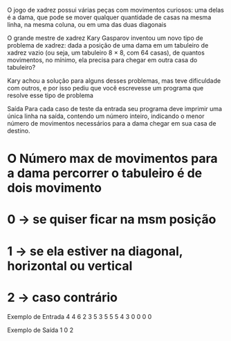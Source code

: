 O jogo de xadrez possui várias peças com movimentos curiosos: uma delas é a dama, que pode se mover qualquer quantidade de casas na mesma linha, na mesma coluna, ou em uma das duas diagonais

O grande mestre de xadrez Kary Gasparov inventou um novo tipo de problema de xadrez: dada a posição de uma dama em um tabuleiro de xadrez vazio (ou seja, um tabuleiro 8 × 8, com 64 casas), de quantos movimentos, no mínimo, ela precisa para chegar em outra casa do tabuleiro?

Kary achou a solução para alguns desses problemas, mas teve dificuldade com outros, e por isso pediu que você escrevesse um programa que resolve esse tipo de problema

Saída
Para cada caso de teste da entrada seu programa deve imprimir uma única linha na saída, contendo um número inteiro, indicando o menor número de movimentos necessários para a dama chegar em sua casa de destino.

# O Número max de movimentos para a dama percorrer o tabuleiro é de dois movimento
# 0 -> se quiser ficar na msm posição 
# 1 -> se ela estiver na diagonal, horizontal ou vertical
# 2 -> caso contrário

Exemplo de Entrada
4 4 6 2
3 5 3 5
5 5 4 3
0 0 0 0

Exemplo de Saída
1
0
2